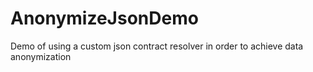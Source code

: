 # AnonymizeJsonDemo
Demo of using a custom json contract resolver in order to achieve data anonymization
